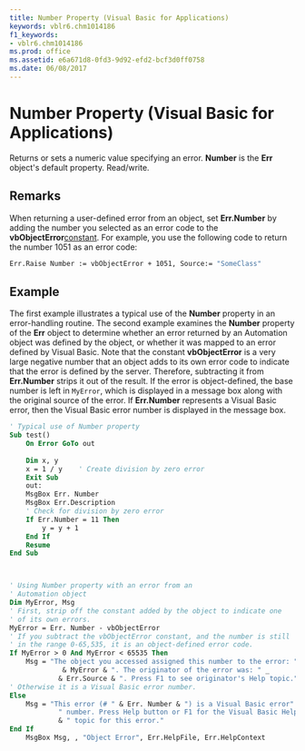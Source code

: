 ```yaml
---
title: Number Property (Visual Basic for Applications)
keywords: vblr6.chm1014186
f1_keywords:
- vblr6.chm1014186
ms.prod: office
ms.assetid: e6a671d8-0fd3-9d92-efd2-bcf3d0ff0758
ms.date: 06/08/2017
---
```



# Number Property (Visual Basic for Applications)



Returns or sets a numeric value specifying an error.  **Number** is the **Err** object's default property. Read/write.

## Remarks

When returning a user-defined error from an object, set  **Err.Number** by adding the number you selected as an error code to the **vbObjectError**[constant](../../Glossary/vbe-glossary.md). For example, you use the following code to return the number 1051 as an error code:



```vb
Err.Raise Number := vbObjectError + 1051, Source:= "SomeClass"


```


## Example

The first example illustrates a typical use of the  **Number** property in an error-handling routine. The second example examines the **Number** property of the **Err** object to determine whether an error returned by an Automation object was defined by the object, or whether it was mapped to an error defined by Visual Basic. Note that the constant **vbObjectError** is a very large negative number that an object adds to its own error code to indicate that the error is defined by the server. Therefore, subtracting it from **Err.Number** strips it out of the result. If the error is object-defined, the base number is left in `MyError`, which is displayed in a message box along with the original source of the error. If  **Err.Number** represents a Visual Basic error, then the Visual Basic error number is displayed in the message box.


```vb
' Typical use of Number property
Sub test()
    On Error GoTo out
    
    Dim x, y
    x = 1 / y    ' Create division by zero error
    Exit Sub
    out:
    MsgBox Err. Number
    MsgBox Err.Description
    ' Check for division by zero error
    If Err.Number = 11 Then
        y = y + 1
    End If
    Resume
End Sub



' Using Number property with an error from an 
' Automation object
Dim MyError, Msg
' First, strip off the constant added by the object to indicate one
' of its own errors.
MyError = Err. Number - vbObjectError
' If you subtract the vbObjectError constant, and the number is still 
' in the range 0-65,535, it is an object-defined error code.
If MyError > 0 And MyError < 65535 Then
    Msg = "The object you accessed assigned this number to the error: " _
             & MyError & ". The originator of the error was: " _
            & Err.Source & ". Press F1 to see originator's Help topic."
' Otherwise it is a Visual Basic error number.
Else
    Msg = "This error (# " & Err. Number & ") is a Visual Basic error" & _
            " number. Press Help button or F1 for the Visual Basic Help" _
            & " topic for this error."
End If
    MsgBox Msg, , "Object Error", Err.HelpFile, Err.HelpContext

```


